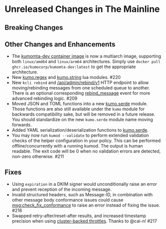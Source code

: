 # Unreleased Changes in The Mainline

## Breaking Changes

## Other Changes and Enhancements
* The [kumomta-dev container
  image](https://github.com/KumoCorp/kumomta/pkgs/container/kumomta-dev) is now
  a multiarch image, supporting both `linux/amd64` and `linux/arm64`
  architectures.  Simply use `docker pull ghcr.io/kumocorp/kumomta-dev:latest`
  to get the appropriate architecture.
* New [kumo.regex](../reference/regex/index.md) and
  [kumo.string](../reference/string/index.md) lua modules. #220
* New `kcli rebind` and
  [/api/admin/rebind/v1](../../reference/rapidoc/#post-/api/admin/rebind/v1) HTTP
  endpoint to allow moving/rebinding messages from one scheduled queue to
  another. There is an optional corresponding
  [rebind_message](../reference/events/rebind_message.md) event for more
  advanced rebinding logic. #209
* Moved JSON and TOML functions into a new
  [kumo.serde](../reference/kumo.serde/index.md) module. Those functions are
  also still available under the `kumo` module for backwards compatibility
  sake, but will be removed in a future release. You should standardize on the
  new `kumo.serde` module name moving forwards.
* Added YAML serialization/deserialization functions to
  [kumo.serde](../reference/kumo.serde/index.md).
* You may now run `kumod --validate` to perform extended validation checks
  of the helper configuration in your policy. This can be performed offline/concurrently
  with a running kumod. The output is human readable. The exit code will
  be 0 when no validation errors are detected, non-zero otherwise. #211

## Fixes
* Using `expiration` in a DKIM signer would unconditionally raise an error and
  prevent reception of the incoming message.
* Invalid structured headers, such as Message-ID, in combination with other message
  body conformance issues could cause
  [msg:check_fix_conformance](../reference/message/check_fix_conformance.md) to
  raise an error instead of fixing the issue. #216
* Swapped retry-after/reset-after results, and increased timestamp precision
  when using [cluster-backed
  throttles](../reference/kumo/configure_redis_throttles.md). Thanks to @cai-n!
  #217
